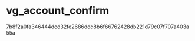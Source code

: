 vg_account_confirm
==================
7b8f2a0fa346444dcd32fe2686ddc8b6f66762428db221d79c07f707a403a55a
